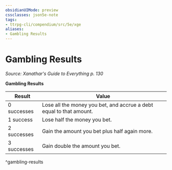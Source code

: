 ```yaml
---
obsidianUIMode: preview
cssclasses: json5e-note
tags:
- ttrpg-cli/compendium/src/5e/xge
aliases:
- Gambling Results
---
```

# Gambling Results
*Source: Xanathar's Guide to Everything p. 130* 

**Gambling Results**

| Result | Value |
|--------|-------|
| 0 successes | Lose all the money you bet, and accrue a debt equal to that amount. |
| 1 success | Lose half the money you bet. |
| 2 successes | Gain the amount you bet plus half again more. |
| 3 successes | Gain double the amount you bet. |
^gambling-results